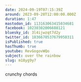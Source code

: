```yaml
---
date: 2024-09-19T07:15:39Z
around: 2023-09-28T12:00:00.000Z
duration: 1:47
mastodon_id: 113163063415034681
facebook: 10230302006688121
bluesky_id: 3l4ijwzqt7d2y
twitter_id: 1836670537679950311
isPublished: true
hasThumb: true
youtube: RevGogovWQo
subject: over the rainbow
slug: m18yg9y7
---
```

crunchy chords
